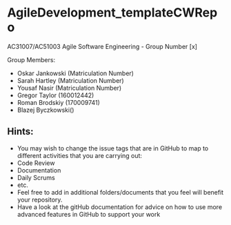 # AgileDevelopment_templateCWRepo
AC31007/AC51003 Agile Software Engineering - Group Number [x]

Group Members:
- Oskar Jankowski (Matriculation Number)
- Sarah Hartley (Matriculation Number)
- Yousaf Nasir (Matriculation Number)
- Gregor Taylor (160012442)
- Roman Brodskiy (170009741)
- Blazej Byczkowski()

## Hints:
- You may wish to change the issue tags that are in GitHub to map to different activities that you are carrying out:
 - Code Review
 - Documentation
 - Daily Scrums
 - etc.
- Feel free to add in additional folders/documents that you feel will benefit your repository.
- Have a look at the gitHub documentation for advice on how to use more advanced features in GitHub to support your work
